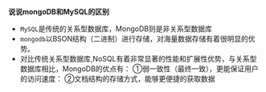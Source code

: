 **说说mongoDB和MySQL的区别**

- `MySQL`是传统的关系型数据库，MongoDB则是非关系型数据库
- `mongodb`以BSON结构（二进制）进行存储，对海量数据存储有着很明显的优势。
- 对比传统关系型数据库,NoSQL有着非常显著的性能和扩展性优势，与关系型数据库相比，MongoDB的优点有： ①弱一致性（最终一致），更能保证用户的访问速度： ②文档结构的存储方式，能够更便捷的获取数据
